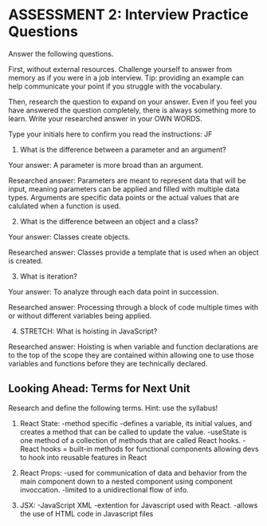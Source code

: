 # ASSESSMENT 2: Interview Practice Questions

Answer the following questions.

First, without external resources. Challenge yourself to answer from memory as if you were in a job interview. Tip: providing an example can help communicate your point if you struggle with the vocabulary.

Then, research the question to expand on your answer. Even if you feel you have answered the question completely, there is always something more to learn. Write your researched answer in your OWN WORDS.

Type your initials here to confirm you read the instructions: JF

1. What is the difference between a parameter and an argument?

Your answer: A parameter is more broad than an argument.

Researched answer: Parameters are meant to represent data that will be input, meaning parameters can be applied and filled with multiple data types. Arguments are specific data points or the actual values that are calulated when a function is used.

2. What is the difference between an object and a class?

Your answer: Classes create objects.

Researched answer: Classes provide a template that is used when an object is created.

3. What is iteration?

Your answer: To analyze through each data point in succession.

Researched answer: Processing through a block of code multiple times with or without different variables being applied. 

4. STRETCH: What is hoisting in JavaScript?

Researched answer: Hoisting is when variable and function declarations are to the top of the scope they are contained within allowing one to use those variables and functions before they are technically declared.

## Looking Ahead: Terms for Next Unit

Research and define the following terms. Hint: use the syllabus!

1. React State: 
-method specific
-defines a variable, its initial values, and creates a method that can be called to update the value.
-useState is one method of a collection of methods that are called React hooks.
    -React hooks = built-in methods for functional components allowing devs to hook into reusable features in React

2. React Props:
-used for communication of data and behavior from the main component down to a nested component using component invoccation.
-limited to a unidirectional flow of info.


3. JSX:
-JavaScript XML
-extention for Javascript used with React.
-allows the use of HTML code in Javascript files
